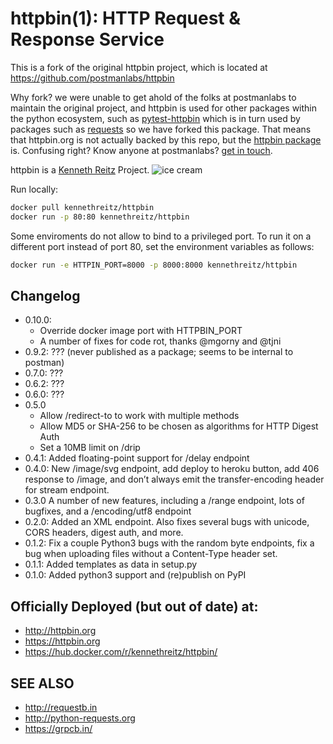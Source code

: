 # httpbin(1): HTTP Request & Response Service

This is a fork of the original httpbin project, which is located at https://github.com/postmanlabs/httpbin

Why fork?  we were unable to get ahold of the folks at postmanlabs to maintain the original project, and httpbin is used for other packages within the python ecosystem, such as [pytest-httpbin](https://pypi.org/project/pytest-httpbin/) which is in turn used by packages such as [requests](https://github.com/psf/requests/blob/main/requirements-dev.txt#L4) so we have forked this package.  That means that httpbin.org is not actually backed by this repo, but the [httpbin package](https://pypi.org/project/httpbin/) is.  Confusing right?  Know anyone at postmanlabs?  [get in touch](mailto:me@kevinmccarthy.org).

httpbin is a [Kenneth Reitz](http://kennethreitz.org/bitcoin) Project.
![ice cream](http://farm1.staticflickr.com/572/32514669683_4daf2ab7bc_k_d.jpg)

Run locally:
```sh
docker pull kennethreitz/httpbin
docker run -p 80:80 kennethreitz/httpbin
```

Some enviroments do not allow to bind to a privileged port. To run it on a
different port instead of port 80, set the environment variables as follows:

```sh
docker run -e HTTPIN_PORT=8000 -p 8000:8000 kennethreitz/httpbin
```

## Changelog
* 0.10.0:
  - Override docker image port with HTTPBIN_PORT
  - A number of fixes for code rot, thanks @mgorny and @tjni
* 0.9.2: ??? (never published as a package; seems to be internal to postman)
* 0.7.0: ???
* 0.6.2: ???
* 0.6.0: ???
* 0.5.0
  - Allow /redirect-to to work with multiple methods
  - Allow MD5 or SHA-256 to be chosen as algorithms for HTTP Digest Auth
  - Set a 10MB limit on /drip
* 0.4.1: Added floating-point support for /delay endpoint
* 0.4.0: New /image/svg endpoint, add deploy to heroku button, add 406 response to /image, and don’t always emit the transfer-encoding header for stream endpoint.
* 0.3.0 A number of new features, including a /range endpoint, lots of bugfixes, and a /encoding/utf8 endpoint
* 0.2.0: Added an XML endpoint.  Also fixes several bugs with unicode, CORS headers, digest auth, and more.
* 0.1.2: Fix a couple Python3 bugs with the random byte endpoints, fix a bug when uploading files without a Content-Type header set.
* 0.1.1: Added templates as data in setup.py
* 0.1.0: Added python3 support and (re)publish on PyPI

## Officially Deployed (but out of date) at:

- http://httpbin.org
- https://httpbin.org
- https://hub.docker.com/r/kennethreitz/httpbin/


## SEE ALSO

- http://requestb.in
- http://python-requests.org
- https://grpcb.in/


